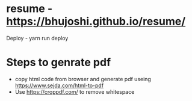 # resume - https://bhujoshi.github.io/resume/ 
Deploy - yarn run deploy 
# Steps to genrate pdf 
* copy html code from browser and generate pdf useing https://www.sejda.com/html-to-pdf 
* Use https://croppdf.com/ to remove whitespace 
